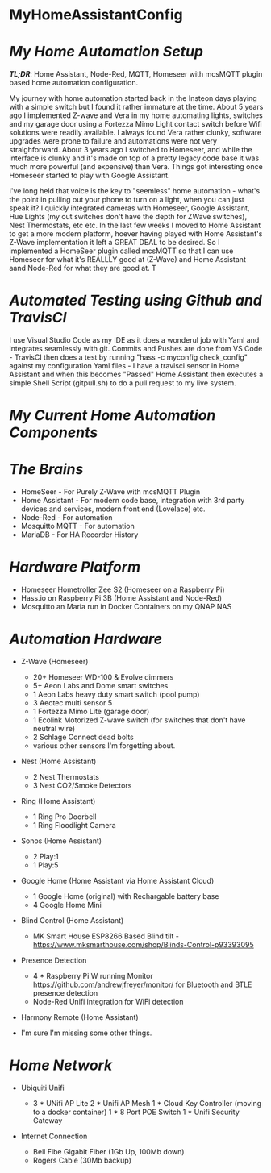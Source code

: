 # MyHomeAssistantConfig

# *My Home Automation Setup*

***TL;DR***: Home Assistant, Node-Red, MQTT, Homeseer with mcsMQTT plugin based home automation configuration.

My journey with home automation started back in the Insteon days playing with a simple switch but I found it rather immature at the time.  About 5 years ago I implemented Z-wave and Vera in my home automating lights, switches and my garage door using a Fortezza Mimo Light contact switch before Wifi solutions were readily available.  I always 
found Vera rather clunky, software upgrades were prone to failure and automations were not very straighforward.  About 3 years ago I switched to Homeseer, and while the interface is clunky and it's made on top of a pretty legacy code base it was much more powerful (and expensive) than Vera.  Things got interesting once Homeseer started to 
play with Google Assistant.  

I've long held that voice is the key to "seemless" home automation - what's the point in pulling out your phone to turn on a light, when you can just speak it?  I quickly integrated cameras with Homeseer, Google Assistant, Hue Lights (my out switches don't have the depth for ZWave switches), Nest Thermostats, etc etc.  In the last few weeks I moved to Home Assistant to get a more modern platform, hoever having played with Home Assistant's Z-Wave implementation it left a GREAT DEAL to be desired.  So I implemented a HomeSeer plugin called mcsMQTT so that I can use Homeseer for what it's REALLLY good at (Z-Wave) and Home Assistant aand Node-Red for what they are good at. T

# *Automated Testing using Github and TravisCI*

I use Visual Studio Code as my IDE as it does a wonderul job with Yaml and integrates seamlessly with git.  Commits and Pushes are done from VS Code - TravisCI then does a test by running "hass -c myconfig check_config" against my configuration Yaml files - I have a travisci sensor in Home Assistant and when this becomes "Passed" Home Assistant then executes a simple Shell Script (gitpull.sh) to do a pull request to my live system.

# *My Current Home Automation Components*

# *The Brains*

 *  HomeSeer - For Purely Z-Wave with mcsMQTT Plugin
 *  Home Assistant - For modern code base, integration with 3rd party devices and services, modern front end (Lovelace) etc.
 *  Node-Red - For automation
 *  Mosquitto MQTT - For automation
 *  MariaDB - For HA Recorder History

# *Hardware Platform*

 *  Homeseer Hometroller Zee S2 (Homeseer on a Raspberry Pi)
 *  Hass.io on Raspberry Pi 3B (Home Assistant and Node-Red)
 *  Mosquitto an Maria run in Docker Containers on my QNAP NAS

# *Automation Hardware*

 *  Z-Wave (Homeseer)
    * 20+ Homeseer WD-100 & Evolve dimmers 
    * 5+ Aeon Labs and Dome smart switches
    * 1 Aeon Labs heavy duty smart switch (pool pump)
    * 3 Aeotec multi sensor 5 
    * 1 Fortezza Mimo Lite (garage door) 
    * 1 Ecolink Motorized Z-wave switch (for switches that don't have neutral wire)
    * 2 Schlage Connect dead bolts
    * various other sensors I'm forgetting about.
 
*  Nest (Home Assistant)
    * 2 Nest Thermostats 
    * 3 Nest CO2/Smoke Detectors
 
 * Ring (Home Assistant)
    * 1 Ring Pro Doorbell 
    * 1 Ring Floodlight Camera

 * Sonos (Home Assistant)   
    * 2 Play:1
    * 1 Play:5

 * Google Home (Home Assistant via Home Assistant Cloud)
    * 1 Google Home (original) with Rechargable battery base
    * 4 Google Home Mini   

 * Blind Control (Home Assistant)
    * MK Smart House ESP8266 Based Blind tilt - https://www.mksmarthouse.com/shop/Blinds-Control-p93393095

 * Presence Detection
   * 4 * Raspberry Pi W running Monitor https://github.com/andrewjfreyer/monitor/ for Bluetooth and BTLE presence detection
   * Node-Red Unifi integration for WiFi detection
 
 * Harmony Remote (Home Assistant)  

 * I'm sure I'm missing some other things.

# *Home Network*

  * Ubiquiti Unifi
    * 3 * UNifi AP Lite
      2 * Unifi AP Mesh
      1 * Cloud Key Controller (moving to a docker container)
      1 * 8 Port POE Switch
      1 * Unifi Security Gateway
  
  * Internet Connection
    * Bell Fibe Gigabit Fiber (1Gb Up, 100Mb down)
    * Rogers Cable (30Mb backup)